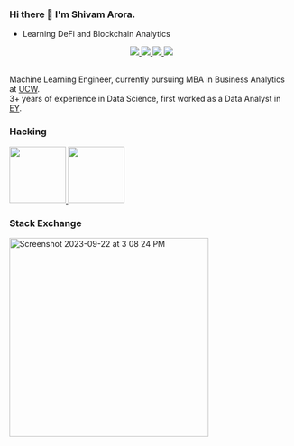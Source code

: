 

### Hi there 👋 I'm Shivam Arora. 
* Learning DeFi and Blockchain Analytics

<div align="center">
  
<a href="https://www.kaggle.com/shivam017arora">
<img src="https://img.shields.io/badge/Kaggle-20BEFF?style=for-the-badge&logo=Kaggle&logoColor=white" />
  </a>
  <a href="https://www.linkedin.com/in/shivam017arora/">
<img src="https://img.shields.io/badge/LinkedIn-0077B5?style=for-the-badge&logo=linkedin&logoColor=white" />
    </a>
    <a href="https://twitter.com/Shivam017arora">
<img src="https://img.shields.io/badge/Twitter-1DA1F2?style=for-the-badge&logo=twitter&logoColor=white" />
      </a>
      <a href="https://medium.com/@shivam017arora">
<img src="https://img.shields.io/badge/Medium-12100E?style=for-the-badge&logo=medium&logoColor=white" />
        </a>
</div>
<br/>

Machine Learning Engineer, currently pursuing MBA in Business Analytics at [UCW](https://www.ucanwest.ca/graduate-programs/master-of-business-administration/).<br/>
3+ years of experience in Data Science, first worked as a Data Analyst in [EY](https://www.ey.com/en_in/careers/global-delivery-services). 

### Hacking
<div align="">
  <a href="https://app.poap.xyz/token/6767391">
  <img src="https://assets.poap.xyz/df0f6e6c-1cec-4a6a-bd8d-aee966513283.png" width="100" height="100"/>
    </a>
  <a href="https://devpost.com/software/freelancodao">
  <img src="https://upload.wikimedia.org/wikipedia/commons/thumb/d/dd/Chainlink_Logo.png/800px-Chainlink_Logo.png" width="100" height="100"/>
    </a>
</div>


### Stack Exchange
<img width="353" alt="Screenshot 2023-09-22 at 3 08 24 PM" src="https://github.com/shivam017arora/shivam017arora/assets/26146104/c565b2fb-b717-4ded-b46a-68c1bec1adb7">
